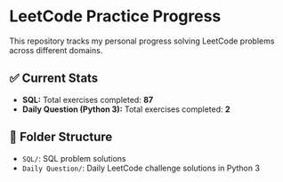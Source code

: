 # LeetCode Practice Progress

This repository tracks my personal progress solving LeetCode problems across different domains.

## ✅ Current Stats

- **SQL:** Total exercises completed: **87**
- **Daily Question (Python 3):** Total exercises completed: **2**

## 📁 Folder Structure

- `SQL/`: SQL problem solutions
- `Daily Question/`: Daily LeetCode challenge solutions in Python 3
